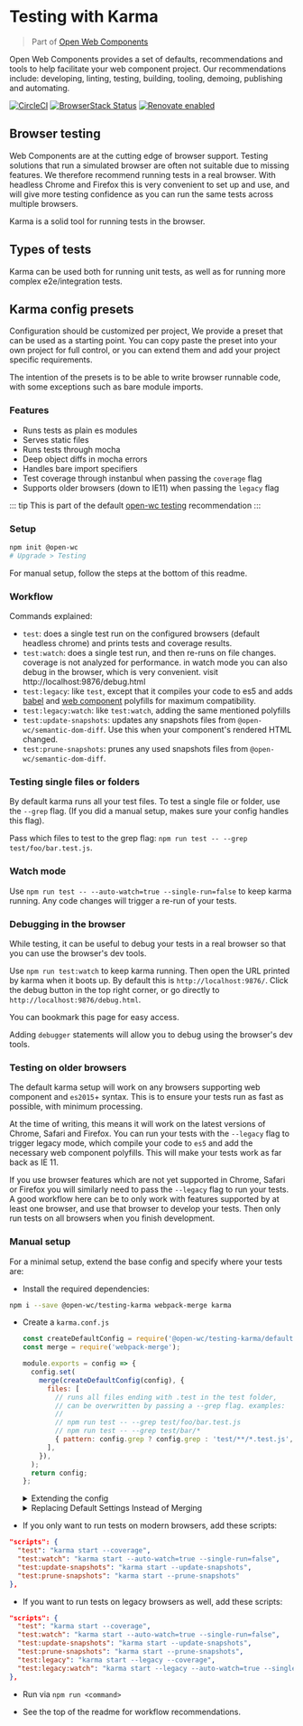 # Testing with Karma

> Part of [Open Web Components](https://github.com/open-wc/open-wc/)

Open Web Components provides a set of defaults, recommendations and tools to help facilitate your web component project. Our recommendations include: developing, linting, testing, building, tooling, demoing, publishing and automating.

[![CircleCI](https://circleci.com/gh/open-wc/open-wc.svg?style=shield)](https://circleci.com/gh/open-wc/open-wc)
[![BrowserStack Status](https://www.browserstack.com/automate/badge.svg?badge_key=M2UrSFVRang2OWNuZXlWSlhVc3FUVlJtTDkxMnp6eGFDb2pNakl4bGxnbz0tLUE5RjhCU0NUT1ZWa0NuQ3MySFFWWnc9PQ==--86f7fac07cdbd01dd2b26ae84dc6c8ca49e45b50)](https://www.browserstack.com/automate/public-build/M2UrSFVRang2OWNuZXlWSlhVc3FUVlJtTDkxMnp6eGFDb2pNakl4bGxnbz0tLUE5RjhCU0NUT1ZWa0NuQ3MySFFWWnc9PQ==--86f7fac07cdbd01dd2b26ae84dc6c8ca49e45b50)
[![Renovate enabled](https://img.shields.io/badge/renovate-enabled-brightgreen.svg)](https://renovatebot.com/)

## Browser testing
Web Components are at the cutting edge of browser support. Testing solutions that run a simulated browser are often not suitable due to missing features. We therefore recommend running tests in a real browser. With headless Chrome and Firefox this is very convenient to set up and use, and will give more testing confidence as you can run the same tests across multiple browsers.

Karma is a solid tool for running tests in the browser.

## Types of tests
Karma can be used both for running unit tests, as well as for running more complex e2e/integration tests.

## Karma config presets
Configuration should be customized per project, We provide a preset that can be used as a starting point. You can copy paste the preset into your own project for full control, or you can extend them and add your project specific requirements.

The intention of the presets is to be able to write browser runnable code, with some exceptions such as bare module imports.

### Features
- Runs tests as plain es modules
- Serves static files
- Runs tests through mocha
- Deep object diffs in mocha errors
- Handles bare import specifiers
- Test coverage through instanbul when passing the `coverage` flag
- Supports older browsers (down to IE11) when passing the `legacy` flag

::: tip
This is part of the default [open-wc testing](https://open-wc.org/testing/) recommendation
:::

### Setup
```bash
npm init @open-wc
# Upgrade > Testing
```

For manual setup, follow the steps at the bottom of this readme.

### Workflow

Commands explained:
- `test`: does a single test run on the configured browsers (default headless chrome) and prints tests and coverage results.
- `test:watch`: does a single test run, and then re-runs on file changes. coverage is not analyzed for performance. in watch mode you can also debug in the browser, which is very convenient. visit http://localhost:9876/debug.html
- `test:legacy`: like `test`, except that it compiles your code to es5 and adds [babel](https://babeljs.io/docs/en/babel-polyfill) and [web component](https://github.com/webcomponents/webcomponentsjs) polyfills for maximum compatibility.
- `test:legacy:watch`: like `test:watch`, adding the same mentioned polyfills
- `test:update-snapshots`: updates any snapshots files from `@open-wc/semantic-dom-diff`. Use this when your component's rendered HTML changed.
- `test:prune-snapshots`: prunes any used snapshots files from `@open-wc/semantic-dom-diff`.

### Testing single files or folders
By default karma runs all your test files. To test a single file or folder, use the `--grep` flag. (If you did a manual setup, makes sure your config handles this flag).

Pass which files to test to the grep flag: `npm run test -- --grep test/foo/bar.test.js`.

### Watch mode
Use `npm run test -- --auto-watch=true --single-run=false` to keep karma running. Any code changes will trigger a re-run of your tests.

### Debugging in the browser
While testing, it can be useful to debug your tests in a real browser so that you can use the browser's dev tools.

Use `npm run test:watch` to keep karma running. Then open the URL printed by karma when it boots up. By default this is `http://localhost:9876/`. Click the debug button in the top right corner, or go directly to `http://localhost:9876/debug.html`.

You can bookmark this page for easy access.

Adding `debugger` statements will allow you to debug using the browser's dev tools.

### Testing on older browsers
The default karma setup will work on any browsers supporting web component and `es2015`+ syntax. This is to ensure your tests run as fast as possible, with minimum processing.

At the time of writing, this means it will work on the latest versions of Chrome, Safari and Firefox. You can run your tests with the `--legacy` flag to trigger legacy mode, which compile your code to `es5` and add the necessary web component polyfills. This will make your tests work as far back as IE 11.

If you use browser features which are not yet supported in Chrome, Safari or Firefox you will similarly need to pass the `--legacy` flag to run your tests. A good workflow here can be to only work with features supported by at least one browser, and use that browser to develop your tests. Then only run tests on all browsers when you finish development.

### Manual setup
For a minimal setup, extend the base config and specify where your tests are:

- Install the required dependencies:
```bash
npm i --save @open-wc/testing-karma webpack-merge karma
```

- Create a `karma.conf.js`
  ```js
  const createDefaultConfig = require('@open-wc/testing-karma/default-config.js');
  const merge = require('webpack-merge');

  module.exports = config => {
    config.set(
      merge(createDefaultConfig(config), {
        files: [
          // runs all files ending with .test in the test folder,
          // can be overwritten by passing a --grep flag. examples:
          //
          // npm run test -- --grep test/foo/bar.test.js
          // npm run test -- --grep test/bar/*
          { pattern: config.grep ? config.grep : 'test/**/*.test.js', type: 'module' }
        ],
      }),
    );
    return config;
  };
  ```
  <details>
    <summary>Extending the config</summary>

    To extend the karma config, we recommend using `webpack-merge`. This will do smart merging of complex objects. You can extend any of the configuration. For example to set your own test coverage:

    ```js
    const createDefaultConfig = require('@open-wc/testing-karma/default-config.js');
    const merge = require('webpack-merge');

    module.exports = config => {
      config.set(
        merge(createDefaultConfig(config), {
          files: [
            // runs all files ending with .test in the test folder,
            // can be overwritten by passing a --grep flag. examples:
            //
            // npm run test -- --grep test/foo/bar.test.js
            // npm run test -- --grep test/bar/*
            { pattern: config.grep ? config.grep : 'test/**/*.test.js', type: 'module' }
          ],

          coverageIstanbulReporter: {
            thresholds: {
              global: {
                statements: 50,
                lines: 50,
                branches: 50,
                functions: 50,
              },
            },
          },
        }),
      );
      return config;
    };
    ```

  </details>

  <details>
    <summary>Replacing Default Settings Instead of Merging</summary>

    In some cases you'll want `your custom config` to include config values that replace, rather than extend, the defaults provided. To make this possible you can make advanced usage of webpack-merge to set a [merge strategy](https://github.com/survivejs/webpack-merge#mergestrategy-field-prependappendreplaceconfiguration-configuration) to follow when joining the defaults and your custom config. See below for an example that uses `replace` to change the `reports` used by `coverageIstanbulReporter`.

    ```js
    module.exports = config => {
      config.set(
        merge.strategy(
          {
            'coverageIstanbulReporter.reports': 'replace',
          }
        )(defaultSettings(config), {
          files: [
            // allows running single tests with the --grep flag
            { pattern: config.grep ? config.grep : 'test/**/*.test.js', type: 'module' }
          ],
          // your custom config
          coverageIstanbulReporter: {
            reports: ['html', 'lcovonly', 'text']
          }
        })
      );
      return config;
    };
    ```
  </details>

- If you only want to run tests on modern browsers, add these scripts:
```json
"scripts": {
  "test": "karma start --coverage",
  "test:watch": "karma start --auto-watch=true --single-run=false",
  "test:update-snapshots": "karma start --update-snapshots",
  "test:prune-snapshots": "karma start --prune-snapshots"
},
```
- If you want to run tests on legacy browsers as well, add these scripts:
```json
"scripts": {
  "test": "karma start --coverage",
  "test:watch": "karma start --auto-watch=true --single-run=false",
  "test:update-snapshots": "karma start --update-snapshots",
  "test:prune-snapshots": "karma start --prune-snapshots",
  "test:legacy": "karma start --legacy --coverage",
  "test:legacy:watch": "karma start --legacy --auto-watch=true --single-run=false"
},
```
- Run via `npm run <command>`

- See the top of the readme for workflow recommendations.

<script>
  export default {
    mounted() {
      const editLink = document.querySelector('.edit-link a');
      if (editLink) {
        const url = editLink.href;
        editLink.href = url.substr(0, url.indexOf('/master/')) + '/master/packages/testing-karma/README.md';
      }
    }
  }
</script>
